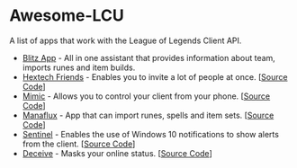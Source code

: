 # Awesome-LCU

A list of apps that work with the League of Legends Client API.


* [Blitz App](https://blitz.gg/) - All in one assistant that provides information about team, imports runes and item builds.
* [Hextech Friends](https://hextechfriends.github.io/) - Enables you to invite a lot of people at once. [[Source Code](https://github.com/Soundofdarkness/HextechFriends)]
* [Mimic](http://mimic.molenzwiebel.xyz/) - Allows you to control your client from your phone. [[Source Code](https://github.com/molenzwiebel/mimic)]
* [Manaflux](https://ryzzzen.github.io/manaflux/) - App that can import runes, spells and item sets. [[Source Code](https://github.com/Ryzzzen/manaflux)]
* [Sentinel](https://github.com/molenzwiebel/Sentinel) - Enables the use of Windows 10 notifications to show alerts from the client. [[Source Code](https://github.com/molenzwiebel/Sentinel)]
* [Deceive](https://github.com/molenzwiebel/Deceive) - Masks your online status. [[Source Code](https://github.com/molenzwiebel/Deceive)]
